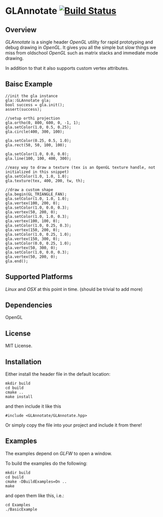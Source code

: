 GLAnnotate [![Build Status](https://travis-ci.org/mokafolio/Stick.svg?branch=master)](https://travis-ci.org/mokafolio/GLAnnotate)
======

Overview
--------

*GLAnnotate* is a single header *OpenGL* utility for rapid prototyping and debug drawing in *OpenGL*. It gives you all the simple but slow things we miss from oldschool *OpenGL* such as matrix stacks and immediate mode drawing.

In addition to that it also supports custom vertex attributes.

Baisc Example
--------

```
//init the gla instance
gla::GLAnnotate gla;
bool success = gla.init();
assert(success);

//setup orthi projection
gla.ortho(0, 800, 600, 0, -1, 1);
gla.setColor(1.0, 0.5, 0.25);
gla.circle(400, 300, 100);

gla.setColor(0.25, 0.5, 1.0);
gla.rect(50, 50, 100, 100);

gla.setColor(1.0, 0.0, 0.0);
gla.line(100, 100, 400, 300);

//easy way to draw a texture (tex is an OpenGL texture handle, not initialized in this snippet)
gla.setColor(1.0, 1.0, 1.0);
gla.texture(tex, 400, 200, tw, th);

//draw a custom shape
gla.begin(GL_TRIANGLE_FAN);
gla.setColor(1.0, 1.0, 1.0);
gla.vertex(100, 200, 0);
gla.setColor(1.0, 0.0, 0.3);
gla.vertex(50, 200, 0);
gla.setColor(1.0, 1.0, 0.3);
gla.vertex(100, 100, 0);
gla.setColor(1.0, 0.25, 0.3);
gla.vertex(150, 200, 0);
gla.setColor(1.0, 0.25, 1.0);
gla.vertex(150, 300, 0);
gla.setColor(0.0, 0.25, 1.0);
gla.vertex(50, 300, 0);
gla.setColor(1.0, 0.0, 0.3);
gla.vertex(50, 200, 0);
gla.end();
```

Supported Platforms
-------------

*Linux* and *OSX* at this point in time. (should be trivial to add more)


Dependencies
--------

OpenGL


License
-------------

MIT License.


Installation
-------------

Either install the header file in the default location:

```
mkdir build
cd build
cmake ..
make install
```

and then include it like this

```
#include <GLAnnotate/GLAnnotate.hpp>
```

Or simply copy the file into your project and include it from there!

Examples
-------------

The examples depend on *GLFW* to open a window.

To build the examples do the following:

```
mkdir build
cd build
cmake -DBuildExamples=On ..
make
```

and open them like this, i.e.:

```
cd Examples
./BasicExample
```




